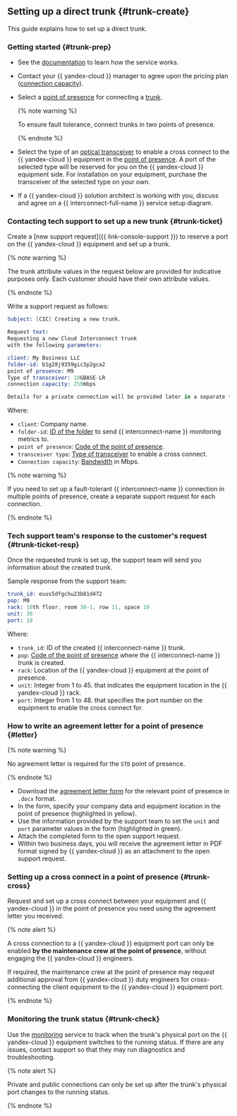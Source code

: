 ## Setting up a direct trunk {#trunk-create}

This guide explains how to set up a direct trunk.

### Getting started {#trunk-prep}

* See the [documentation](../../interconnect/concepts/index.md) to learn how the service works.
* Contact your {{ yandex-cloud }} manager to agree upon the pricing plan ([connection capacity](../../interconnect/pricing.md)).
* Select a [point of presence](../../interconnect/concepts/pops.md) for connecting a [trunk](../../interconnect/concepts/trunk.md).
  
  {% note warning %}
  
  To ensure fault tolerance, connect trunks in two points of presence.
  
  {% endnote %}
  

* Select the type of an [optical transceiver](../../interconnect/concepts/transceivers.md) to enable a cross connect to the {{ yandex-cloud }} equipment in the [point of presence](../../interconnect/concepts/pops.md). A port of the selected type will be reserved for you on the {{ yandex-cloud }} equipment side. For installation on your equipment, purchase the transceiver of the selected type on your own.
* If a {{ yandex-cloud }} solution architect is working with you, discuss and agree on a {{ interconnect-full-name }} service setup diagram.

### Contacting tech support to set up a new trunk {#trunk-ticket}

Create a [new support request]({{ link-console-support }}) to reserve a port on the {{ yandex-cloud }} equipment and set up a trunk.

{% note warning %}

The trunk attribute values in the request below are provided for indicative purposes only. Each customer should have their own attribute values.

{% endnote %}


Write a support request as follows:


```s
Subject: [CIC] Creating a new trunk.

Request text:
Requesting a new Cloud Interconnect trunk
with the following parameters:

client: My Business LLC 
folder-id: b1g28j9359gic3p2gca2
point of presence: M9
Type of transceiver: 10GBASE-LR
connection capacity: 250mbps

Details for a private connection will be provided later in a separate ticket.
```





Where:

* `client`: Company name.
* `folder-id`: [ID of the folder](../../resource-manager/operations/folder/get-id.md) to send {{ interconnect-name }} monitoring metrics to.
* `point of presence`: [Code of the point of presence](../../interconnect/concepts/pops.md).
* `transceiver type`: [Type of transceiver](../../interconnect/concepts/transceivers.md) to enable a cross connect.
* `Connection capacity`: [Bandwidth](../../interconnect/pricing.md) in Mbps.


{% note warning %}

If you need to set up a fault-tolerant {{ interconnect-name }} connection in multiple points of presence, create a separate support request for each connection.

{% endnote %}



### Tech support team's response to the customer's request {#trunk-ticket-resp}

Once the requested trunk is set up, the support team will send you information about the created trunk.


Sample response from the support team:

```s
trunk_id: euus5dfgchu23b81d472
pop: M9
rack: 10th floor, room 30-1, row 11, space 10
unit: 36
port: 18
```

Where: 

* `trunk_id`: ID of the created {{ interconnect-name }} trunk.
* `pop`: [Code of the point of presence](../../interconnect/concepts/pops.md) where the {{ interconnect-name }} trunk is created.
* `rack`: Location of the {{ yandex-cloud }} equipment at the point of presence.
* `unit`: Integer from 1 to 45. that indicates the equipment location in the {{ yandex-cloud }} rack.
* `port`: Integer from 1 to 48. that specifies the port number on the equipment to enable the cross connect for.






### How to write an agreement letter for a point of presence {#letter}

{% note warning %}

No agreement letter is required for the `STD` point of presence.

{% endnote %}

* Download the [agreement letter form](../../interconnect/concepts/pops.md#letter) for the relevant point of presence in `.docx` format.
* In the form, specify your company data and equipment location in the point of presence (highlighted in yellow).
* Use the information provided by the support team to set the `unit` and `port` parameter values in the form (highlighted in green).
* Attach the completed form to the open support request.
* Within two business days, you will receive the agreement letter in PDF format signed by {{ yandex-cloud }} as an attachment to the open support request.

### Setting up a cross connect in a point of presence {#trunk-cross}

Request and set up a cross connect between your equipment and {{ yandex-cloud }} in the point of presence you need using the agreement letter you received.

{% note alert %}

A cross connection to a {{ yandex-cloud }} equipment port can only be enabled **by the maintenance crew at the point of presence**, without engaging the {{ yandex-cloud }} engineers.

If required, the maintenance crew at the point of presence may request additional approval from {{ yandex-cloud }} duty engineers for cross-connecting the client equipment to the {{ yandex-cloud }} equipment port.

{% endnote %}



### Monitoring the trunk status {#trunk-check}

Use the [monitoring](../../interconnect/concepts/monitoring.md#trunk-mon) service to track when the trunk's physical port on the {{ yandex-cloud }} equipment switches to the running status. If there are any issues, contact support so that they may run diagnostics and troubleshooting.

{% note alert %}

Private and public connections can only be set up after the trunk's physical port changes to the running status.

{% endnote %}


